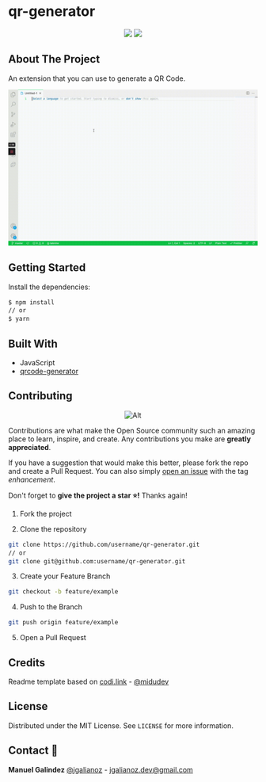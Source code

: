 # qr-generator

<div align="center">

![](https://img.shields.io/badge/Contributions-Welcome-brightgreen.svg)
![](https://img.shields.io/badge/Maintained%3F-Yes-brightgreen.svg)

</div>

## About The Project

An extension that you can use to generate a QR Code.

![Demo](assets/images/features.gif)

## Getting Started

Install the dependencies:

```sh
$ npm install
// or
$ yarn
```

## Built With

- JavaScript
- [qrcode-generator](https://github.com/kazuhikoarase/qrcode-generator)

## Contributing

<div align="center">

![Alt](https://repobeats.axiom.co/api/embed/3d06a78bed863a8dd831b355f979ee8481dfb4f0.svg "Repobeats analytics image")

</div>

Contributions are what make the Open Source community such an amazing place to learn, inspire, and create. Any contributions you make are **greatly appreciated**.

If you have a suggestion that would make this better, please fork the repo and create a Pull Request. You can also simply [open an issue](https://github.com/jgalianoz/qr-generator/issues) with the tag _enhancement_.

Don't forget to **give the project a star ⭐!** Thanks again!

1. Fork the project

2. Clone the repository

```bash
git clone https://github.com/username/qr-generator.git
// or
git clone git@github.com:username/qr-generator.git

```

3. Create your Feature Branch

```bash
git checkout -b feature/example
```

4. Push to the Branch

```bash
git push origin feature/example
```

5. Open a Pull Request

## Credits

Readme template based on [codi.link](https://github.com/midudev/codi.link/) - [@midudev](https://twitter.com/midudev)

## License

Distributed under the MIT License. See `LICENSE` for more information.

## Contact 📮

**Manuel Galindez**
[@jgalianoz](https://twitter.com/jgalianoz) - jgalianoz.dev@gmail.com
